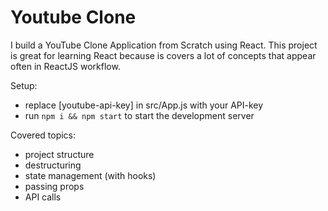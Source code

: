 # Youtube Clone
I build a YouTube Clone Application from Scratch using React. This project is great for learning React because is covers a lot of concepts that appear often in ReactJS workflow. 

Setup:
- replace [youtube-api-key] in src/App.js with your API-key
- run ```npm i && npm start``` to start the development server

Covered topics:
- project structure
- destructuring
- state management (with hooks)
- passing props
- API calls
